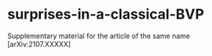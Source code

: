 # surprises-in-a-classical-BVP
Supplementary material for the article of the same name [arXiv:2107.XXXXX]
